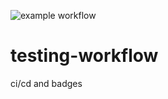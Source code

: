 
![example workflow](https://github.com/tommyqamaz/testing-workflow/actions/workflows/github-actions-demo.yml/badge.svg)
# testing-workflow
ci/cd and badges
